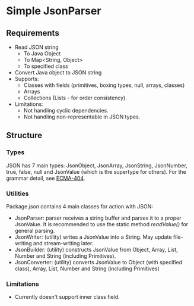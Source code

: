 # Simple JsonParser
## Requirements

- Read JSON string
    - To Java Object
    - To Map<String, Object>
    - To specified class
- Convert Java object to JSON string
- Supports:
    - Classes with fields (primitives, boxing types, null, arrays, classes)
    - Arrays
    - Collections (Lists - for order consistency). 
- Limitations:
    - Not handling cyclic dependencies.
    - Not handling non-representable in JSON types.

## Structure

### Types
JSON has 7 main types: JsonObject, JsonArray, JsonString, JsonNumber, true, false, null and JsonValue (which is the supertype for others). For the grammar detail, see [ECMA-404](https://www.json.org/json-en.html).


### Utilities
Package _json_ contains 4 main classes for action with JSON:
  - JsonParser: parser receives a string buffer and parses it to a proper JsonValue. It is recommended to use the static method _readValue()_ for general parsing.
  - JsonWriter: (utility) writes a JsonValue into a String. May update file-writing and stream-writing later.
  - JsonBuilder: (utility) constructs JsonValue from Object, Array, List, Number and String (including Primitives).
  - JsonConverter: (utility) converts JsonValue to Object (with specified class), Array, List, Number and String (including Primitives)

### Limitations
  - Currently doesn't support inner class field.

